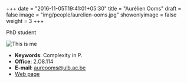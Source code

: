 +++
date = "2016-11-05T19:41:01+05:30"
title = "Aurélien Ooms"
draft = false
image = "img/people/aurelien-ooms.jpg"
showonlyimage = false
weight = 3
+++

PhD student
<!--more-->

![This is me][1]

* **Keywords**: Complexity in P.
* **Office**: 2.O8.114
* **E-mail**: [aureooms@ulb.ac.be](mailto:aureooms@ulb.ac.be)
* [Web page](http://homepages.ulb.ac.be/~aureooms)


[1]: /img/people/aurelien-ooms.jpg
